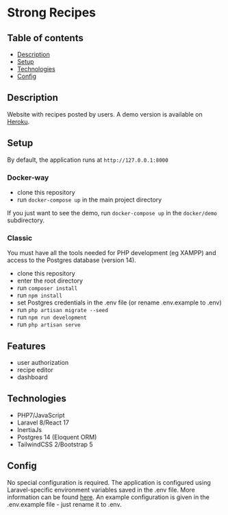 # Strong Recipes
## Table of contents
- [Description](#description)
- [Setup](#setup)
- [Technologies](#technologies)
- [Config](#config)


## Description <a name="description"></a>
Website with recipes posted by users. A demo version is available on [Heroku](https://strong-recipes.herokuapp.com/recipes).

## Setup <a name="setup"></a>
By default, the application runs at `http://127.0.0.1:8000`
### Docker-way
- clone this repository
- run `docker-compose up` in the main project directory

If you just want to see the demo, run `docker-compose up` in the `docker/demo` subdirectory.

### Classic
You must have all the tools needed for PHP development (eg XAMPP) and access to the Postgres database (version 14).
- clone this repository
- enter the root directory
- run `composer install`
- run `npm install`
- set Postgres credentials in the .env file (or rename .env.example to .env)
- run `php artisan migrate --seed`
- run `npm run development`
- run `php artisan serve`

## Features
- user authorization
- recipe editor
- dashboard

## Technologies <a name="technologies"></a>
- PHP7/JavaScript
- Laravel 8/React 17
- InertiaJs
- Postgres 14 (Eloquent ORM)
- TailwindCSS 2/Bootstrap 5

## Config <a name="config"></a>
No special configuration is required. The application is configured using Laravel-specific environment variables saved in the .env file. More information can be found [here]( https://laravel.com/docs/8.x/configuration#environment-configuration). An example configuration is given in the .env.example file - just rename it to .env.
